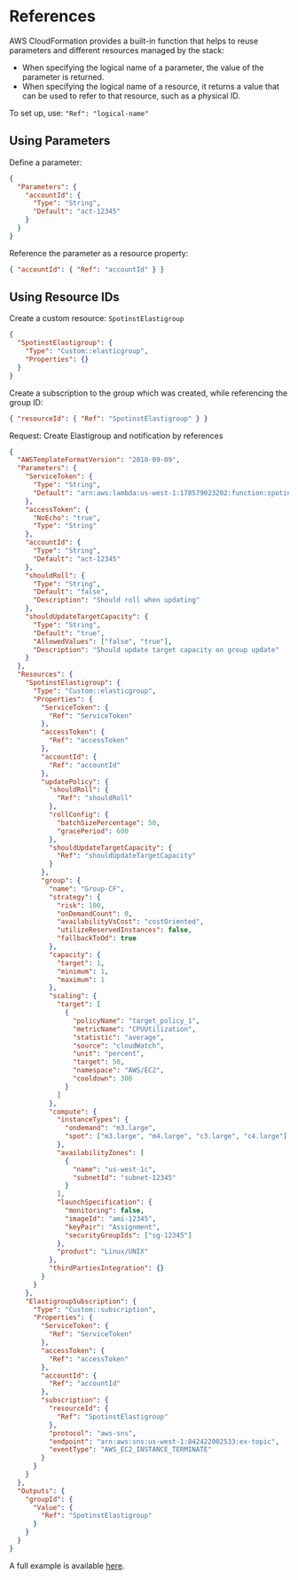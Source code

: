 # References

AWS CloudFormation provides a built-in function that helps to reuse parameters and different resources managed by the stack:

- When specifying the logical name of a parameter, the value of the parameter is returned.
- When specifying the logical name of a resource, it returns a value that can be used to refer to that resource, such as a physical ID.

To set up, use: `` "Ref": "logical-name" ``

## Using Parameters

Define a parameter:

```json
{
  "Parameters": {
    "accountId": {
      "Type": "String",
      "Default": "act-12345"
    }
  }
}
```

Reference the parameter as a resource property:

```json
{ "accountId": { "Ref": "accountId" } }
```

## Using Resource IDs

Create a custom resource: `SpotinstElastigroup`

```json
{
  "SpotinstElastigroup": {
    "Type": "Custom::elasticgroup",
    "Properties": {}
  }
}
```

Create a subscription to the group which was created, while referencing the group ID:

```json
{ "resourceId": { "Ref": "SpotinstElastigroup" } }
```

Request: Create Elastigroup and notification by references

```json
{
  "AWSTemplateFormatVersion": "2010-09-09",
  "Parameters": {
    "ServiceToken": {
      "Type": "String",
      "Default": "arn:aws:lambda:us-west-1:178579023202:function:spotinst-cloudformation"
    },
    "accessToken": {
      "NoEcho": "true",
      "Type": "String"
    },
    "accountId": {
      "Type": "String",
      "Default": "act-12345"
    },
    "shouldRoll": {
      "Type": "String",
      "Default": "false",
      "Description": "Should roll when updating"
    },
    "shouldUpdateTargetCapacity": {
      "Type": "String",
      "Default": "true",
      "AllowedValues": ["false", "true"],
      "Description": "Should update target capacity on group update"
    }
  },
  "Resources": {
    "SpotinstElastigroup": {
      "Type": "Custom::elasticgroup",
      "Properties": {
        "ServiceToken": {
          "Ref": "ServiceToken"
        },
        "accessToken": {
          "Ref": "accessToken"
        },
        "accountId": {
          "Ref": "accountId"
        },
        "updatePolicy": {
          "shouldRoll": {
            "Ref": "shouldRoll"
          },
          "rollConfig": {
            "batchSizePercentage": 50,
            "gracePeriod": 600
          },
          "shouldUpdateTargetCapacity": {
            "Ref": "shouldUpdateTargetCapacity"
          }
        },
        "group": {
          "name": "Group-CF",
          "strategy": {
            "risk": 100,
            "onDemandCount": 0,
            "availabilityVsCost": "costOriented",
            "utilizeReservedInstances": false,
            "fallbackToOd": true
          },
          "capacity": {
            "target": 1,
            "minimum": 1,
            "maximum": 1
          },
          "scaling": {
            "target": [
              {
                "policyName": "target_policy_1",
                "metricName": "CPUUtilization",
                "statistic": "average",
                "source": "cloudWatch",
                "unit": "percent",
                "target": 50,
                "namespace": "AWS/EC2",
                "cooldown": 300
              }
            ]
          },
          "compute": {
            "instanceTypes": {
              "ondemand": "m3.large",
              "spot": ["m3.large", "m4.large", "c3.large", "c4.large"]
            },
            "availabilityZones": [
              {
                "name": "us-west-1c",
                "subnetId": "subnet-12345"
              }
            ],
            "launchSpecification": {
              "monitoring": false,
              "imageId": "ami-12345",
              "keyPair": "Assignment",
              "securityGroupIds": ["sg-12345"]
            },
            "product": "Linux/UNIX"
          },
          "thirdPartiesIntegration": {}
        }
      }
    },
    "ElastigroupSubscription": {
      "Type": "Custom::subscription",
      "Properties": {
        "ServiceToken": {
          "Ref": "ServiceToken"
        },
        "accessToken": {
          "Ref": "accessToken"
        },
        "accountId": {
          "Ref": "accountId"
        },
        "subscription": {
          "resourceId": {
            "Ref": "SpotinstElastigroup"
          },
          "protocol": "aws-sns",
          "endpoint": "arn:aws:sns:us-west-1:842422002533:ex-topic",
          "eventType": "AWS_EC2_INSTANCE_TERMINATE"
        }
      }
    }
  },
  "Outputs": {
    "groupId": {
      "Value": {
        "Ref": "SpotinstElastigroup"
      }
    }
  }
}
```

A full example is available [here](tools-and-provisioning/cloudformation/beanstalk-examples/create-new-environment).
